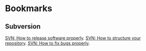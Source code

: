 Bookmarks
=========


Subversion
----------
[SVN: How to release software properly](http://ariejan.net/2006/11/21/svn-how-to-release-software-properly/).
[SVN: How to structure your repository](http://ariejan.net/2006/11/24/svn-how-to-structure-your-repository/).
[SVN: How to fix bugs properly](http://ariejan.net/2006/11/22/svn-how-to-fix-bugs-properly/).

